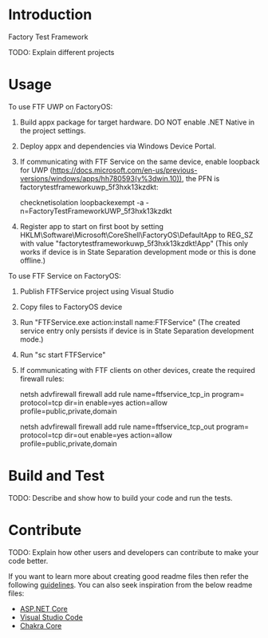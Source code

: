 # Introduction 
Factory Test Framework

TODO: Explain different projects

# Usage
To use FTF UWP on FactoryOS:
1) Build appx package for target hardware. DO NOT enable .NET Native in the project settings.
2) Deploy appx and dependencies via Windows Device Portal.
3) If communicating with FTF Service on the same device, enable loopback for UWP (https://docs.microsoft.com/en-us/previous-versions/windows/apps/hh780593(v%3dwin.10)), the PFN is factorytestframeworkuwp_5f3hxk13kzdkt:

    checknetisolation loopbackexempt -a -n=FactoryTestFrameworkUWP_5f3hxk13kzdkt
    
4) Register app to start on first boot by setting HKLM\Software\Microsoft\CoreShell\FactoryOS\DefaultApp to REG_SZ with value "factorytestframeworkuwp_5f3hxk13kzdkt!App" (This only works if device is in State Separation development mode or this is done offline.)

To use FTF Service on FactoryOS:
1) Publish FTFService project using Visual Studio
2) Copy files to FactoryOS device
3) Run "FTFService.exe action:install name:FTFService" (The created service entry only persists if device is in State Separation development mode.)
4) Run "sc start FTFService"
5) If communicating with FTF clients on other devices, create the required firewall rules:

    netsh advfirewall firewall add rule name=ftfservice_tcp_in program=<Path to FTFService.exe> protocol=tcp dir=in enable=yes action=allow profile=public,private,domain

    netsh advfirewall firewall add rule name=ftfservice_tcp_out program=<Path to FTFService.exe> protocol=tcp dir=out enable=yes action=allow profile=public,private,domain

# Build and Test
TODO: Describe and show how to build your code and run the tests. 

# Contribute
TODO: Explain how other users and developers can contribute to make your code better. 

If you want to learn more about creating good readme files then refer the following [guidelines](https://www.visualstudio.com/en-us/docs/git/create-a-readme). You can also seek inspiration from the below readme files:
- [ASP.NET Core](https://github.com/aspnet/Home)
- [Visual Studio Code](https://github.com/Microsoft/vscode)
- [Chakra Core](https://github.com/Microsoft/ChakraCore)